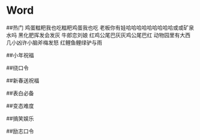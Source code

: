# Word

##热门
鸡蛋糍粑我也吃糍粑鸡蛋我也吃
老板你有娃哈哈哈哈哈哈哈哈哈或或矿泉水吗
黑化肥挥发会发灰
牛郎恋刘娘
红鸡公尾巴灰灰鸡公尾巴红
动物园里有大西几小凶许小脑斧梅发怒
红鲤鱼鲤绿驴与雨

##小年祝福

##绕口令

##新春送祝福

##表白必备

##变态难度

##搞笑娱乐

##励志口令

